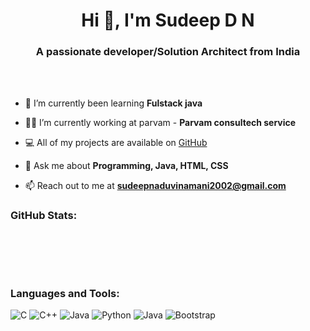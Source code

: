 <h1 align="center">Hi 👋, I'm Sudeep D N</h1>
<h3 align="center">A passionate developer/Solution Architect from India </h3>

<br>
<br>

- 🌱 I’m currently been learning **Fulstack java**

- 👨‍💻 I’m currently working at parvam - **Parvam consultech service**
  
- 💻 All of my projects are available on [GitHub](https://github.com/Sudeepdn)

- 💬 Ask me about **Programming, Java, HTML, CSS**

- 📫 Reach out to me at **sudeepnaduvinamani2002@gmail.com**

<h3 align="left">GitHub Stats:</h3>
<div>
  
<p>&nbsp;<img align="center" src="" alt="" /></p>
<br>
</div>
<br>
<h3 align="left">Languages and Tools:</h3>

![C](https://img.shields.io/badge/c-%2300599C.svg?style=flat&logo=c&logoColor=white) ![C++](https://img.shields.io/badge/c++-%2300599C.svg?style=flat&logo=c%2B%2B&logoColor=white) ![Java](https://img.shields.io/badge/java-%23323330.svg?style=flat&logo=java&logoColor=%23F7DF1E) ![Python](https://img.shields.io/badge/python-3670A0?style=flat&logo=python&logoColor=ffdd54)  ![Java](https://img.shields.io/badge/Google%20Cloud-%234285F4.svg?style=flat&logo=google-cloud&logoColor=white) ![Bootstrap](https://img.shields.io/badge/bootstrap-%23563D7C.svg?style=flat&logo=bootstrap&logoColor=white)
